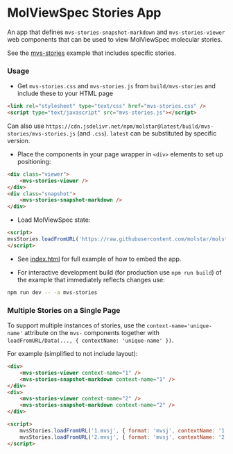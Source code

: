 # MolViewSpec Stories App

An app that defines `mvs-stories-snapshot-markdown` and `mvs-stories-viewer` web components that can be used to view MolViewSpec molecular stories.

See the [mvs-stories](../../examples/mvs-stories) example that includes specific stories.

### Usage

- Get `mvs-stories.css` and `mvs-stories.js` from `build/mvs-stories` and include these to your HTML page

```html
<link rel="stylesheet" type="text/css" href="mvs-stories.css" />
<script type="text/javascript" src="mvs-stories.js"></script>
```

Can also use `https://cdn.jsdelivr.net/npm/molstar@latest/build/mvs-stories/mvs-stories.js` (and `.css`). `latest` can be substituted by specific version.

- Place the components in your page wrapper in `<div>` elements to set up positioning:

```html
<div class="viewer">
    <mvs-stories-viewer />
</div>
<div class="snapshot">
    <mvs-stories-snapshot-markdown />
</div>
```

- Load MolViewSpec state:

```html
<script>
mvsStories.loadFromURL('https://raw.githubusercontent.com/molstar/molstar/master/examples/mvs/1cbs.mvsj');
</script>
```
 
- See [index.html](./index.html) for full example of how to embed the app.

- For interactive development build (for production use `npm run build`) of the example that immediately reflects changes use:

```bash
npm run dev -- -a mvs-stories
```

### Multiple Stories on a Single Page

To support multiple instances of stories, use the `context-name='unique-name'` attribute  on the `mvs-` components together with `loadFromURL/Data(..., { contextName: 'unique-name' })`.

For example (simplified to not include layout):

```html
<div>
    <mvs-stories-viewer context-name="1" />
    <mvs-stories-snapshot-markdown context-name="1" />
</div>
<div>
    <mvs-stories-viewer context-name="2" />
    <mvs-stories-snapshot-markdown context-name="2" />
</div>

<script>
    mvsStories.loadFromURL('1.mvsj', { format: 'mvsj', contextName: '1' });
    mvsStories.loadFromURL('2.mvsj', { format: 'mvsj', contextName: '2' });
</script>

```